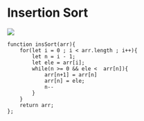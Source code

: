 # Insertion Sort

![](https://media.geeksforgeeks.org/wp-content/uploads/insertionsort.png)

```
function insSort(arr){
    for(let i = 0 ; i < arr.length ; i++){
        let n = i - 1;
        let ele = arr[i];
        while(n >= 0 && ele <  arr[n]){
            arr[n+1] = arr[n]
            arr[n] = ele;
            n--
        }
    }
    return arr;
};
```
